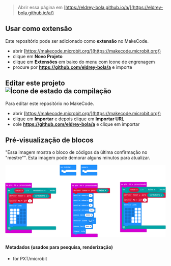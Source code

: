 
> Abrir essa página em [https://eldrey-bola.github.io/a/](https://eldrey-bola.github.io/a/)

## Usar como extensão

Este repositório pode ser adicionado como **extensão** no MakeCode.

* abrir [https://makecode.microbit.org/](https://makecode.microbit.org/)
* clique em **Novo Projeto**
* clique em **Extensões** em baixo do menu com ícone de engrenagem
* procure por **https://github.com/eldrey-bola/a** e importe

## Editar este projeto ![Ícone de estado da compilação](https://github.com/eldrey-bola/a/workflows/MakeCode/badge.svg)

Para editar este repositório no MakeCode.

* abrir [https://makecode.microbit.org/](https://makecode.microbit.org/)
* clique em **Importar** e depois clique em **Importar URL**
* cole **https://github.com/eldrey-bola/a** e clique em importar

## Pré-visualização de blocos

"Essa imagem mostra o bloco de códigos da última confirmação no "mestre"".
Esta imagem pode demorar alguns minutos para atualizar.

![Uma visão renderizada dos blocos](https://github.com/eldrey-bola/a/raw/master/.github/makecode/blocks.png)

#### Metadados (usados para pesquisa, renderização)

* for PXT/microbit
<script src="https://makecode.com/gh-pages-embed.js"></script><script>makeCodeRender("{{ site.makecode.home_url }}", "{{ site.github.owner_name }}/{{ site.github.repository_name }}");</script>
